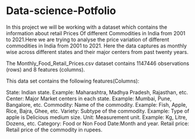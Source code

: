 # Data-science-Potfolio

In this project we will be working with a dataset which contains the information about retail Prices Of different Commodities
in India from 2001 to 2021.Here we are trying to analyse the price variation of different commodities in India from 2001 to 2021.
Here the data captures as monthly wise across different states and their major centers from past twenty years.

The Monthly_Food_Retail_Prices.csv dataset contains 1147446 observations (rows) and  8 features (columns).

This data set contains the following features(Columns):
    
State: Indian state. Example: Maharashtra, Madhya Pradesh, Rajasthan, etc.
Center: Major Market centers in each state. Example: Mumbai, Pune, Bangalore, etc.
Commodity: Name of the commodity. Example: Fish, Apple, Rice, Bajra, Ghee, etc.
Variety: Subtype of the commodity. Example: Type of apple is Delicious medium size.
Unit: Measurement unit. Example: Kg, Litre, Dozens, etc.
Category: Food or Non Food
Date:Month and year.
Retail price: Retail price of the commodity in rupees.
